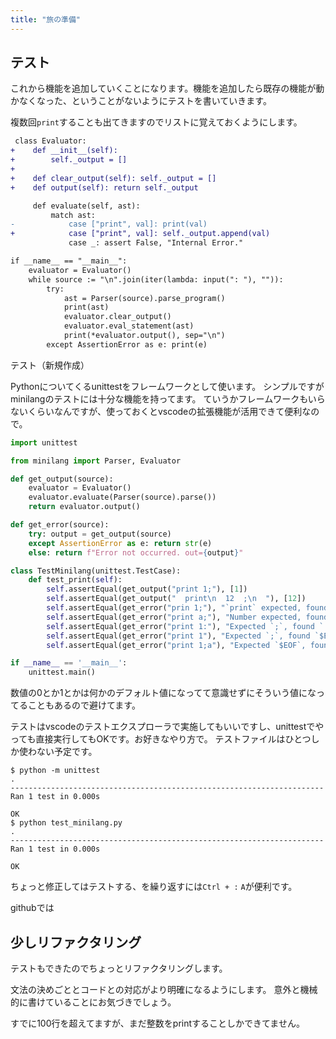 ```yaml
---
title: "旅の準備"
---
```



## テスト

これから機能を追加していくことになります。機能を追加したら既存の機能が動かなくなった、ということがないようにテストを書いていきます。

複数回`print`することも出てきますのでリストに覚えておくようにします。

```diff py
 class Evaluator:
+    def __init__(self):
+        self._output = []
+
+    def clear_output(self): self._output = []
+    def output(self): return self._output
```

```diff py
     def evaluate(self, ast):
         match ast:
-            case ["print", val]: print(val)
+            case ["print", val]: self._output.append(val)
             case _: assert False, "Internal Error."
```

```diff py
if __name__ == "__main__":
    evaluator = Evaluator()
    while source := "\n".join(iter(lambda: input(": "), "")):
        try:
            ast = Parser(source).parse_program()
            print(ast)
            evaluator.clear_output()
            evaluator.eval_statement(ast)
            print(*evaluator.output(), sep="\n")
        except AssertionError as e: print(e)
```

テスト（新規作成）

Pythonについてくるunittestをフレームワークとして使います。
シンプルですがminilangのテストには十分な機能を持ってます。
ていうかフレームワークもいらないくらいなんですが、使っておくとvscodeの拡張機能が活用できて便利なので。

```py
import unittest

from minilang import Parser, Evaluator

def get_output(source):
    evaluator = Evaluator()
    evaluator.evaluate(Parser(source).parse())
    return evaluator.output()

def get_error(source):
    try: output = get_output(source)
    except AssertionError as e: return str(e)
    else: return f"Error not occurred. out={output}"

class TestMinilang(unittest.TestCase):
    def test_print(self):
        self.assertEqual(get_output("print 1;"), [1])
        self.assertEqual(get_output("  print\n  12  ;\n  "), [12])
        self.assertEqual(get_error("prin 1;"), "`print` expected, found `prin`.")
        self.assertEqual(get_error("print a;"), "Number expected, found `a`.")
        self.assertEqual(get_error("print 1:"), "Expected `;`, found `:`.")
        self.assertEqual(get_error("print 1"), "Expected `;`, found `$EOF`.")
        self.assertEqual(get_error("print 1;a"), "Expected `$EOF`, found `a`.")

if __name__ == '__main__':
    unittest.main()
```

数値の0とか1とかは何かのデフォルト値になってて意識せずにそういう値になってることもあるので避けてます。

テストはvscodeのテストエクスプローラで実施してもいいですし、unittestでやっても直接実行してもOKです。お好きなやり方で。
テストファイルはひとつしか使わない予定です。

```
$ python -m unittest
.
----------------------------------------------------------------------
Ran 1 test in 0.000s

OK
$ python test_minilang.py 
.
----------------------------------------------------------------------
Ran 1 test in 0.000s

OK
```

ちょっと修正してはテストする、を繰り返すには`Ctrl + :` `A`が便利です。


githubでは

## 少しリファクタリング

テストもできたのでちょっとリファクタリングします。

文法の決めごととコードとの対応がより明確になるようにします。
意外と機械的に書けていることにお気づきでしょう。

すでに100行を超えてますが、まだ整数をprintすることしかできてません。
